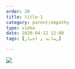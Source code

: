 ```yaml
---
order: 20
title: title-1
category: parent/empathy
type: video
date: 2020-04-12 12:00
tags: [رسانه , اخبار]

---
```


[![](../../static/images/corona-news-cover.webp)](../../static/videos/corona-news.mp4)
